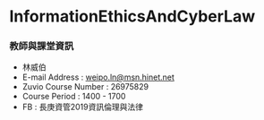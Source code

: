 # InformationEthicsAndCyberLaw

### 教師與課堂資訊
+ 林威伯
+ E-mail Address : weipo.ln@msn.hinet.net
+ Zuvio Course Number : 26975829
+ Course Period : 1400 - 1700
+ FB : 長庚資管2019資訊倫理與法律

